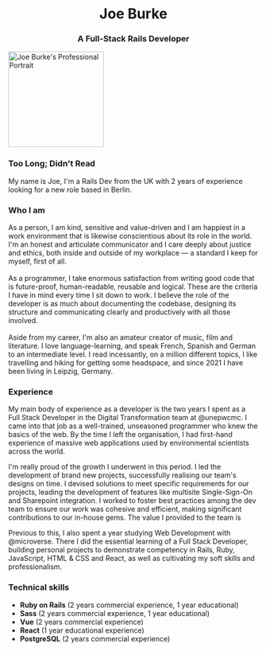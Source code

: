 <h1 align="center">Joe Burke</h1>
<h3 align="center">A Full-Stack Rails Developer</h3>

<img 
  align="center"
  src="https://avatars.githubusercontent.com/u/56026099?v=4"
  alt="Joe Burke's Professional Portrait"
  size="192"
  height="192"
  width="192"
/>

<h3>Too Long; Didn't Read</h3>
My name is Joe, I'm a Rails Dev from the UK with 2 years of experience looking for a new role based in Berlin.

<h3 align="left">Who I am</h3>
As a person, I am kind, sensitive and value-driven and I am happiest in a work environment that is likewise conscientious about its role in the world. I'm an honest and articulate communicator and I care deeply about justice and ethics, both inside and outside of my workplace — a standard I keep for myself, first of all.
<br/><br/>
As a programmer, I take enormous satisfaction from writing good code that is future-proof, human-readable, reusable and logical. These are the criteria I have in mind every time I sit down to work. I believe the role of the developer is as much about documenting the codebase, designing its structure and communicating clearly and productively with all those involved.
<br/><br/>
Aside from my career, I'm also an amateur creator of music, film and literature. I love language-learning, and speak French, Spanish and German to an intermediate level. I read incessantly, on a million different topics, I like travelling and hiking for getting some headspace, and since 2021 I have been living in Leipzig, Germany.

<h3 align="left">Experience</h3>

<p>
  My main body of experience as a developer is the two years I spent as a Full Stack Developer in the Digital Transformation team at @unepwcmc. I came into that job as a well-trained, unseasoned programmer who knew the basics of the web. By the time I left the organisation, I had first-hand experience of massive web applications used by environmental scientists across the world.

  I'm really proud of the growth I underwent in this period. I led the development of brand new projects, successfully realising our team's designs on time. I devised solutions to meet specific requirements for our projects, leading the development of features like multisite Single-Sign-On and Sharepoint integration. I worked to foster best practices among the dev team to ensure our work was cohesive and efficient, making significant contributions to our in-house gems. The value I provided to the team is 

  Previous to this, I also spent a year studying Web Development with @microverse. There I did the essential learning of a Full Stack Developer, building personal projects to demonstrate competency in Rails, Ruby, JavaScript, HTML & CSS and React, as well as cultivating my soft skills and professionalism.
</p>

<h3 align="left">Technical skills</h3>

  - <b>Ruby on Rails</b> (2 years commercial experience, 1 year educational)
  - <b>Sass</b> (2 years commercial experience, 1 year educational)
  - <b>Vue</b> (2 years commercial experience)
  - <b>React</b> (1 year educational experience)
  - <b>PostgreSQL</b> (2 years commercial experience)
